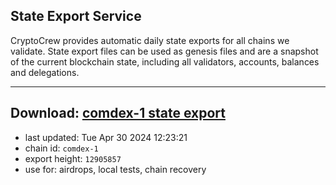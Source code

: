## State Export Service
CryptoCrew provides automatic daily state exports for all chains we validate. State export files can be used as genesis files and are a snapshot of the current blockchain state, including all validators, accounts, balances and delegations.

---
**Download: [comdex-1 state export](https://dl-eu2.ccvalidators.com/SERVICE/comdex/comdex-1_export_12905857.json)**
---

- last updated: Tue Apr 30 2024 12:23:21
- chain id: `comdex-1`
- export height: `12905857`
- use for: airdrops, local tests, chain recovery
